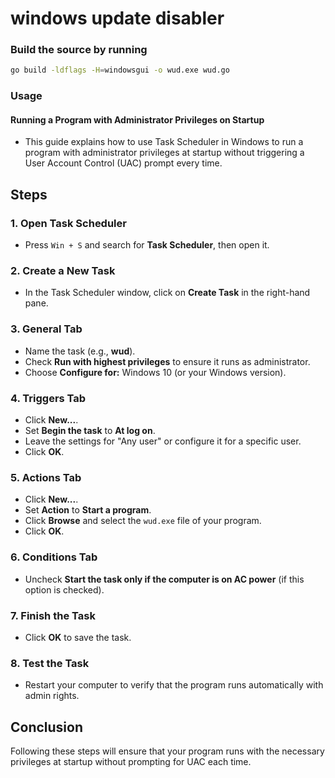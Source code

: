 # windows update disabler

### Build the source by running
```bash
go build -ldflags -H=windowsgui -o wud.exe wud.go
```

### Usage
#### Running a Program with Administrator Privileges on Startup

- This guide explains how to use Task Scheduler in Windows to run a program with administrator privileges at startup without triggering a User Account Control (UAC) prompt every time.

## Steps

### 1. Open Task Scheduler
- Press `Win + S` and search for **Task Scheduler**, then open it.

### 2. Create a New Task
- In the Task Scheduler window, click on **Create Task** in the right-hand pane.

### 3. General Tab
- Name the task (e.g., **wud**).
- Check **Run with highest privileges** to ensure it runs as administrator.
- Choose **Configure for:** Windows 10 (or your Windows version).

### 4. Triggers Tab
- Click **New...**.
- Set **Begin the task** to **At log on**.
- Leave the settings for "Any user" or configure it for a specific user.
- Click **OK**.

### 5. Actions Tab
- Click **New...**.
- Set **Action** to **Start a program**.
- Click **Browse** and select the `wud.exe` file of your program.
- Click **OK**.

### 6. Conditions Tab
- Uncheck **Start the task only if the computer is on AC power** (if this option is checked).

### 7. Finish the Task
- Click **OK** to save the task.

### 8. Test the Task
- Restart your computer to verify that the program runs automatically with admin rights.

## Conclusion
Following these steps will ensure that your program runs with the necessary privileges at startup without prompting for UAC each time.